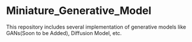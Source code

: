 # Miniature_Generative_Model
This repository includes several implementation of generative models like  GANs(Soon to be Added), Diffusion Model, etc.
